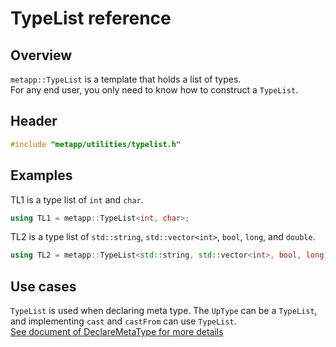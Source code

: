 [//]: # (Auto generated file, don't modify this file.)

# TypeList reference

## Overview

`metapp::TypeList` is a template that holds a list of types.  
For any end user, you only need to know how to construct a `TypeList`.  

## Header

```c++
#include "metapp/utilities/typelist.h"
```

## Examples
TL1 is a type list of `int` and `char`.

```c++
using TL1 = metapp::TypeList<int, char>;
```

TL2 is a type list of `std::string`, `std::vector<int>`, `bool`, `long`, and `double`.

```c++
using TL2 = metapp::TypeList<std::string, std::vector<int>, bool, long, double>;
```

## Use cases

`TypeList` is used when declaring meta type. The `UpType` can be a `TypeList`, and implementing `cast` and `castFrom`
can use `TypeList`.  
[See document of DeclareMetaType for more details](../declaremetatype.md)